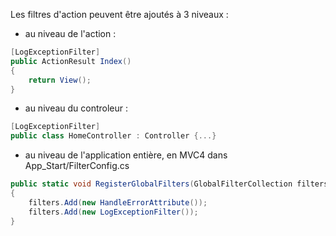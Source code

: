 Les filtres d'action peuvent être ajoutés à 3 niveaux : 

- au niveau de l'action : 

```cs
[LogExceptionFilter]  
public ActionResult Index()
{
	return View();
}
```

- au niveau du controleur :

```cs
[LogExceptionFilter]
public class HomeController : Controller {...}
```

- au niveau de l'application entière, en MVC4 dans App_Start/FilterConfig.cs

```cs
public static void RegisterGlobalFilters(GlobalFilterCollection filters)
{
	filters.Add(new HandleErrorAttribute());
	filters.Add(new LogExceptionFilter());
}
```